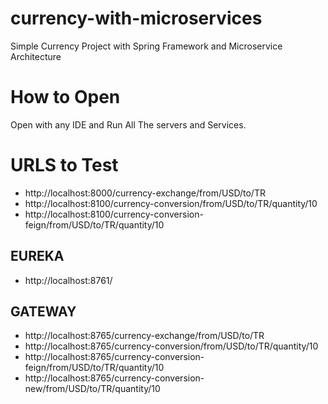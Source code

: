 # currency-with-microservices
Simple Currency Project with Spring Framework and Microservice Architecture
# How to Open
Open with any IDE and Run All The servers and Services.
# URLS to Test
* http://localhost:8000/currency-exchange/from/USD/to/TR
* http://localhost:8100/currency-conversion/from/USD/to/TR/quantity/10
* http://localhost:8100/currency-conversion-feign/from/USD/to/TR/quantity/10
## EUREKA
* http://localhost:8761/
## GATEWAY
* http://localhost:8765/currency-exchange/from/USD/to/TR
* http://localhost:8765/currency-conversion/from/USD/to/TR/quantity/10
* http://localhost:8765/currency-conversion-feign/from/USD/to/TR/quantity/10
* http://localhost:8765/currency-conversion-new/from/USD/to/TR/quantity/10
